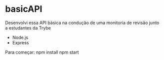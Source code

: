 # basicAPI
Desenvolvi essa API básica na condução de uma monitoria de revisão junto a estudantes da Trybe 

 - Node.js
 - Express

Para começar:
npm install
npm start